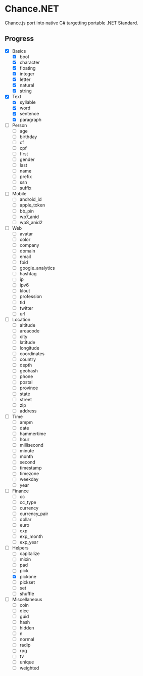 # Chance.NET

Chance.js port into native C# targetting portable .NET Standard.


## Progress

- [x] Basics
	- [x] bool
	- [x] character
	- [x] floating
	- [x] integer
	- [x] letter
	- [x] natural
	- [x] string
- [x] Text
	- [x] syllable
	- [x] word
	- [x] sentence
	- [x] paragraph
- [ ] Person
	- [ ] age
	- [ ] birthday
	- [ ] cf
	- [ ] cpf
	- [ ] first
	- [ ] gender
	- [ ] last
	- [ ] name
	- [ ] prefix
	- [ ] ssn
	- [ ] suffix
- [ ] Mobile
	- [ ] android_id
	- [ ] apple_token
	- [ ] bb_pin
	- [ ] wp7_anid
	- [ ] wp8_anid2
- [ ] Web
	- [ ] avatar
	- [ ] color
	- [ ] company
	- [ ] domain
	- [ ] email
	- [ ] fbid
	- [ ] google_analytics
	- [ ] hashtag
	- [ ] ip
	- [ ] ipv6
	- [ ] klout
	- [ ] profession
	- [ ] tld
	- [ ] twitter
	- [ ] url
- [ ] Location
	- [ ] altitude
	- [ ] areacode
	- [ ] city
	- [ ] latitude
	- [ ] longitude
	- [ ] coordinates
	- [ ] country
	- [ ] depth
	- [ ] geohash
	- [ ] phone
	- [ ] postal
	- [ ] province
	- [ ] state
	- [ ] street
	- [ ] zip
	- [ ] address
- [ ] Time
	- [ ] ampm
	- [ ] date
	- [ ] hammertime
	- [ ] hour
	- [ ] millisecond
	- [ ] minute
	- [ ] month
	- [ ] second
	- [ ] timestamp
	- [ ] timezone
	- [ ] weekday
	- [ ] year
- [ ] Finance
	- [ ] cc
	- [ ] cc_type
	- [ ] currency
	- [ ] currency_pair
	- [ ] dollar
	- [ ] euro
	- [ ] exp
	- [ ] exp_month
	- [ ] exp_year
- [ ] Helpers
	- [ ] capitalize
	- [ ] mixin
	- [ ] pad
	- [ ] pick
	- [x] pickone
	- [ ] pickset
	- [ ] set
	- [ ] shuffle
- [ ] Miscellaneous
	- [ ] coin
	- [ ] dice
	- [ ] guid
	- [ ] hash
	- [ ] hidden
	- [ ] n
	- [ ] normal
	- [ ] radip
	- [ ] rpg
	- [ ] tv
	- [ ] unique
	- [ ] weighted